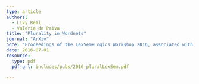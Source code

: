 ```yaml
---
type: article
authors:
  - Livy Real
  - Valeria de Paiva
title: "Plurality in Wordnets"
journal: "ArXiv"
note: "Proceedings of the LexSem+Logics Workshop 2016, associated with PROPOR 2016"
date: 2016-07-01
resource:
  type: pdf
  pdf-url: includes/pubs/2016-pluralLexSem.pdf

---
```

